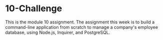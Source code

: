 # 10-Challenge
This is the module 10 assignment. The assignment this week is to build a command-line application from scratch to manage a company's employee database, using Node.js, Inquirer, and PostgreSQL.
